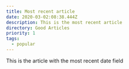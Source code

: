 ```yaml
---
title: Most recent article
date: 2020-03-02:08:38.444Z
description: This is the most recent article
directory: Good Articles
priority: 1
tags:
  - popular
---
```

This is the article with the most recent date field


